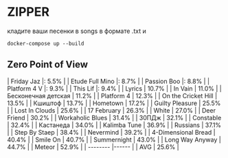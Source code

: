 # ZIPPER

кладите ваши песенки в songs в формате .txt и

~~~
docker-compose up --build
~~~

## Zero Point of View

| Friday Jaz |: 5.5% |
| Etude Full Mino |: 8.7% |
| Passion Boo |: 8.8% |
| Platform 4 V |: 9.3% |
| This Lif |: 9.4% |
| Lyrics | 10.7% |
| In Vain | 11.0% |
| Бесконечная детская | 11.2% |
| Platform 4 | 12.3% |
| On the Cricket Hill | 13.5% |
| Кшиштоф | 13.7% |
| Hometown | 17.2% |
| Guilty Pleasure | 25.5% |
| Lost In Clouds | 25.6% |
| 17 February | 26.3% |
| White | 27.0% |
| Deer Friend | 30.2% |
| Workaholic Blues | 31.4% |
| 30ПДж | 32.1% |
| Constable | 32.4% |
| Кастанеда | 34.0% |
| Kalimba Tune | 36.9% |
| Russians | 37.1% |
| Step By Staep | 38.4% |
| Nevermind | 39.2% |
| 4-Dimensional Bread | 40.4% |
| Smile On | 40.7% |
| Summernight | 43.0% |
| Long Way Anyway | 44.7% |
| Meteor | 52.9% |
| -------- |------ |
| AVG | 25.6% |
